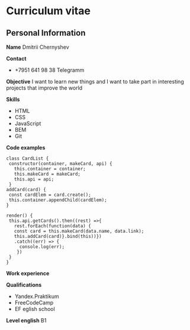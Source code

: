# Curriculum vitae

## **Personal Information**
 **Name**
 Dmitrii Chernyshev

 **Contact**
  * +7951 641 98 38 Telegramm

 **Objective** 
 I want to learn new things and I want to take part in interesting projects that improve the world

 **Skills** 
 * HTML
 * CSS
 * JavaScript
 * BEM
 * Git

 **Code examples** 
 ```
class CardList {
  constructor(container, makeCard, api) {
    this.container = container;
    this.makeCard = makeCard;
    this.api = api;
  }
addCard(card) {
  const cardElem = card.create();
  this.container.appendChild(cardElem);
}

render() {
  this.api.getCards().then((rest) =>{
    rest.forEach(function(data) {
    const card = this.makeCard(data.name, data.link);
    this.addCard(card)}.bind(this))})
    .catch((err) => {
      console.log(err);
     }) 
  }
}
```
 **Work experience**

 **Qualifications**
  * Yandex.Praktikum
  * FreeCodeCamp
  * EF eglish school

 **Level english**
  B1